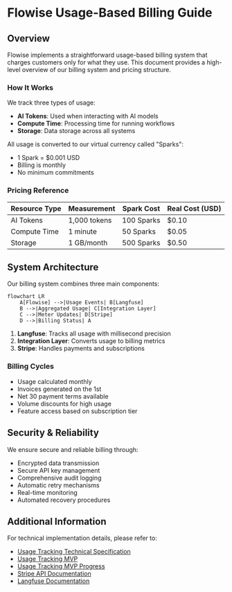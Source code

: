 # Flowise Usage-Based Billing Guide

## Overview

Flowise implements a straightforward usage-based billing system that charges customers only for what they use. This document provides a high-level overview of our billing system and pricing structure.

### How It Works

We track three types of usage:

-   **AI Tokens**: Used when interacting with AI models
-   **Compute Time**: Processing time for running workflows
-   **Storage**: Data storage across all systems

All usage is converted to our virtual currency called "Sparks":

-   1 Spark = $0.001 USD
-   Billing is monthly
-   No minimum commitments

### Pricing Reference

| Resource Type | Measurement  | Spark Cost | Real Cost (USD) |
| ------------- | ------------ | ---------- | --------------- |
| AI Tokens     | 1,000 tokens | 100 Sparks | $0.10           |
| Compute Time  | 1 minute     | 50 Sparks  | $0.05           |
| Storage       | 1 GB/month   | 500 Sparks | $0.50           |

## System Architecture

Our billing system combines three main components:

```mermaid
flowchart LR
    A[Flowise] -->|Usage Events| B[Langfuse]
    B -->|Aggregated Usage| C[Integration Layer]
    C -->|Meter Updates| D[Stripe]
    D -->|Billing Status| A
```

1. **Langfuse**: Tracks all usage with millisecond precision
2. **Integration Layer**: Converts usage to billing metrics
3. **Stripe**: Handles payments and subscriptions

### Billing Cycles

-   Usage calculated monthly
-   Invoices generated on the 1st
-   Net 30 payment terms available
-   Volume discounts for high usage
-   Feature access based on subscription tier

## Security & Reliability

We ensure secure and reliable billing through:

-   Encrypted data transmission
-   Secure API key management
-   Comprehensive audit logging
-   Automatic retry mechanisms
-   Real-time monitoring
-   Automated recovery procedures

## Additional Information

For technical implementation details, please refer to:

-   [Usage Tracking Technical Specification](./usage-billing-spec.md)
-   [Usage Tracking MVP](./usage-billing-mvp.md)
-   [Usage Tracking MVP Progress](./usage-billing-mvp-progress.md)
-   [Stripe API Documentation](https://stripe.com/docs/api)
-   [Langfuse Documentation](https://langfuse.com/docs)
